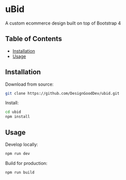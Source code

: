 # uBid

A custom ecommerce design built on top of Bootstrap 4

## Table of Contents

- [Installation](#installation)
- [Usage](#usage)

## Installation

Download from source:
```sh
git clone https://github.com/DesignGoodDev/ubid.git
```

Install:
```sh
cd ubid
npm install
```

## Usage

Develop locally:
```sh
npm run dev
```

Build for production:
```sh
npm run build
```